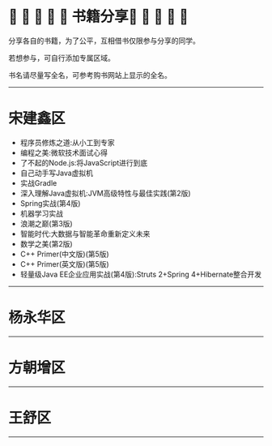 # :book: :book: :book: :book: :book: 书籍分享:book: :book: :book: :book: :book: 

分享各自的书籍，为了公平，互相借书仅限参与分享的同学。

若想参与，可自行添加专属区域。

书名请尽量写全名，可参考购书网站上显示的全名。

---
# 宋建鑫区

- 程序员修炼之道:从小工到专家
- 编程之美:微软技术面试心得
- 了不起的Node.js:将JavaScript进行到底
- 自己动手写Java虚拟机
- 实战Gradle
- 深入理解Java虚拟机:JVM高级特性与最佳实践(第2版)
- Spring实战(第4版)
- 机器学习实战
- 浪潮之巅(第3版)
- 智能时代:大数据与智能革命重新定义未来
- 数学之美(第2版)
- C++ Primer(中文版)(第5版)
- C++ Primer(英文版)(第5版)
- 轻量级Java EE企业应用实战(第4版):Struts 2+Spring 4+Hibernate整合开发
---
# 杨永华区
---
# 方朝增区
---
# 王舒区
---
